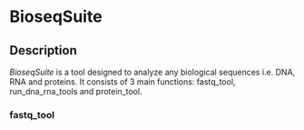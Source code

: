 # BioseqSuite
## Description
*BioseqSuite* is a tool designed to analyze any biological sequences i.e. DNA, RNA and proteins. It consists of 3 main functions: fastq_tool, run_dna_rna_tools and protein_tool.

### fastq_tool
